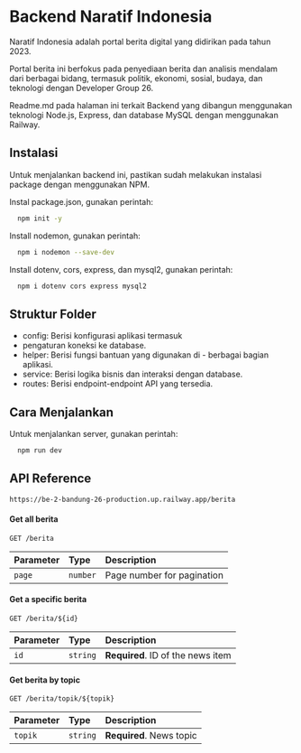 

# Backend Naratif Indonesia

Naratif Indonesia adalah portal berita digital yang didirikan pada tahun 2023.

Portal berita ini berfokus pada penyediaan berita dan analisis mendalam dari berbagai bidang, termasuk politik, ekonomi, sosial, budaya, dan teknologi dengan Developer Group 26.

Readme.md pada halaman ini terkait Backend yang dibangun menggunakan teknologi Node.js, Express, dan database MySQL dengan menggunakan Railway.

## Instalasi

Untuk menjalankan backend ini, pastikan sudah melakukan instalasi package dengan menggunakan NPM.

Instal package.json, gunakan perintah:

```bash
  npm init -y
```

Install nodemon, gunakan perintah:

```bash
  npm i nodemon --save-dev
```

Install dotenv, cors, express, dan mysql2, gunakan perintah:

```bash
  npm i dotenv cors express mysql2
```

## Struktur Folder

- config: Berisi konfigurasi aplikasi termasuk
- pengaturan koneksi ke database.
- helper: Berisi fungsi bantuan yang digunakan di - berbagai bagian aplikasi.
- service: Berisi logika bisnis dan interaksi dengan database.
- routes: Berisi endpoint-endpoint API yang tersedia.


## Cara Menjalankan

Untuk menjalankan server, gunakan perintah:

```bash
  npm run dev
```
    
## API Reference

```http
https://be-2-bandung-26-production.up.railway.app/berita
```

#### Get all berita

```http
GET /berita
```

| Parameter | Type     | Description                |
| :-------- | :------- | :------------------------- |
| `page` | `number` | Page number for pagination |

#### Get a specific berita

```http
GET /berita/${id}

```

| Parameter | Type     | Description                       |
| :-------- | :------- | :-------------------------------- |
| `id`      | `string` | **Required**. ID of the news item |

#### Get berita by topic

```http
GET /berita/topik/${topik}

```

| Parameter | Type     | Description                       |
| :-------- | :------- | :-------------------------------- |
| `topik`      | `string` | **Required**. News topic |




